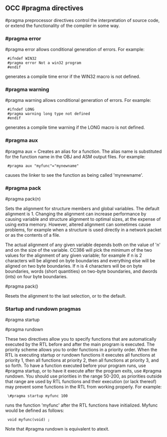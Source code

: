 ## OCC \#pragma directives

 \#pragma preprocessor directives control the interpretation of source code, or extend the functionality of the compiler in some way.


### \#pragma error

  
 \#pragma error  <text>    allows conditional generation of errors.  For example:
 
     #ifndef WIN32
     #pragma error Not a win32 program
     #endif
 
 generates a compile time error if the WIN32 macro is not defined.


### \#pragma warning

 
 \#pragma warning <text>    allows conditional generation of errors.  For example:
 
     #ifndef LONG
     #pragma warning long type not defined
     #endif
 
 generates a compile time warning if the LONG macro is not defined.


### \#pragma aux

  
 \#pragma aux <funcname> = <alias>
     Creates an alias for a function.  The alias name is substituted for the function name in the OBJ and ASM output files.  For example:
 
     #pragma aux "myfunc"="mynewname"
 
 causes the linker to see the function as being called 'mynewname'.


### \#pragma pack

  
 \#pragma pack(n)    
 
 Sets the alignment for structure members and global variables.  The default alignment is 1. Changing the alignment can increase performance by causing variable and structure alignment to optimal sizes, at the expense of using extra memory.  However, altered alignment can sometimes cause problems, for example when a structure is used directly in a network packet or as the contents of a file.
 
 The actual alignment of any given variable depends both on the value of 'n' and on the size of the variable.  CC386 will pick the minimum of the two values for the alignment of any given variable; for example if n is 2 characters will be aligned on byte boundaries and everything else will be aligned on two byte boundaries.  If n is 4 characters will be on byte boundaries, words (short quantities) on two-byte boundaries, and dwords (ints) on four byte boundaries.
 
 \#pragma pack()    
 
 Resets the alignment to the last selection, or to the default.


### Startup and rundown pragmas

  
 \#pragma startup <function> <priority>
 
 \#pragma rundown <function> <priority>
 
 These two directives allow you to specify functions that are automatically executed by the RTL before and after the main program is executed.  The priority scheme allows you to order functions in a priority order.  When the RTL is executing startup or rundown functions it executes all functions at priority 1, then all functions at priority 2, then all functions at priority 3, and so forth.  To have a function executed before your program runs, use \#pragma startup, or to have it execute after the program exits, use \#pragma rundown.  You should use priorities in the range 50-200, as priorities outside that range are used by RTL functions and their execution (or lack thereof) may prevent some functions in the RTL from working properly.  For example:
 
     \#pragma startup myfunc 100
 
runs the function 'myfunc' after the RTL functions have initialized.  Myfunc would be defined as follows:
 
     void myfunc(void) ;
 
Note that \#pragma rundown is equivalent to atexit.  
 
 
 
   
